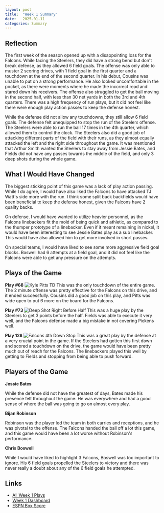```yaml
---
layout: post
title:  "Week 1 Summary"
date:   2025-01-11
categories: Summary
---
```


## Reflection
The first week of the season opened up with a disappointing loss for the Falcons. While facing the Steelers, they did have a strong bend but don't break defense, as they allowed 6 field goals. The offense was only able to muster 2 scoring drives, with 1 field goal in the first quarter and a touchdown at the end of the second quarter. In his debut, Cousins was unable to put on a strong performance. He also looked uncomfortable in the pocket, as there were moments where he made the incorrect read and stared down his receivers. The offense also struggled to get the ball moving in the second half, with less than 30 net yards in both the 3rd and 4th quarters. There was a high frequency of run plays, but it did not feel like there were enough play action passes to keep the defense honest.

While the defense did not allow any touchdowns, they still allow 6 field goals. The defense felt unequipped to stop the run of the Steelers offense. The Steelers were able to run the ball 17 times in the 4th quarter, which allowed them to control the clock. The Steelers also did a good job of attacking different parts of the field with their runs, as they almost equally attacked the left and the right side throughout the game. It was mentioned that Arthur Smith wanted the Steelers to stay away from Jessie Bates, and Fields did not have any passes towards the middle of the field, and only 3 deep shots during the whole game.

## What I Would Have Changed
The biggest sticking point of this game was a lack of play action passing. While I do agree, I would have also liked the Falcons to have attacked TJ Watt's side more with the run. I think some split back backfields would have been beneficial to keep the defense honest, given the Falcons have 2 quality backs. 

On defense, I would have wanted to utilize heavier personnel, as the Falcons linebackers fit the mold of being quick and athletic, as compared to the thumper prototype of a linebacker. Even if it meant remaining in nickel, it would have been interesting to see Jessie Bates play as a sub linebacker. This would have also allowed him to get more involved in short passes.

On special teams, I would have liked to see some more aggressive field goal blocks. Boswell had 6 attempts at a field goal, and it did not feel like the Falcons were able to get any pressure on the attempts.

## Plays of the Game

**Play #68**
![Kyle Pitts TD](https://media.githubusercontent.com/media/arnavk377/hookedonfalconsplays/refs/heads/main/gameshots/week1/play68.png)
This was the only touchdown of the entire game. The 2 minute offense was pretty effective for the Falcons on this drive, and it ended successfully. Cousins did a good job on this play, and Pitts was wide open to put 6 more on the board for the Falcons.

**Play #73**
![Deep Shot Right Before Half](https://media.githubusercontent.com/media/arnavk377/hookedonfalconsplays/refs/heads/main/gameshots/week1/play73.png)
This was a huge play by the Steelers to get 3 points before the half. Fields was able to execute it very well, and the Falcons defense made a big mistake in not covering Pickens well.

**Play 128**
![Falcons 4th Down Stop](https://media.githubusercontent.com/media/arnavk377/hookedonfalconsplays/refs/heads/main/gameshots/week1/play128.png)
This was a great play by the defense at a very crucial point in the game. If the Steelers had gotten this first down and scored a touchdown on the drive, the game would have been pretty much out of reach for the Falcons. The linebackers played this well by getting to Fields and stopping from being able to push forward.

## Players of the Game

**Jessie Bates**

While the defense did not have the greatest of days, Bates made his presence felt throughout the game. He was everywhere and had a good sense of where the ball was going to go on almost every play. 

**Bijan Robinson**

Robinson was the player led the team in both carries and receptions, and he was pivotal to the offense. The Falcons handed the ball off a lot this game, and this game would have been a lot worse without Robinson's performance.

**Chris Boswell**

While I would have liked to highlight 3 Falcons, Boswell was too important to ignore. His 6 field goals propelled the Steelers to victory and there was never really a doubt about any of the 6 field goals he attempted.

## Links

- [All Week 1 Plays](https://arnavk377.github.io/hookedonfalcons/film/2024/12/18/week1.html)
- [Week 1 Dashboard](https://public.tableau.com/app/profile/arnav.kanekar/viz/Week1ATLvsPITGameData/GameTrends)
- [ESPN Box Score](https://www.espn.com/nfl/boxscore/_/gameId/401671744)